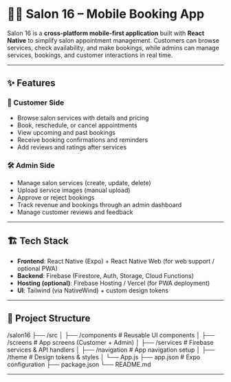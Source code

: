 # 💇‍♀️ Salon 16 – Mobile Booking App  

Salon 16 is a **cross-platform mobile-first application** built with **React Native** to simplify salon appointment management. Customers can browse services, check availability, and make bookings, while admins can manage services, bookings, and customer interactions in real time.  

---

## ✨ Features  

### 👩 Customer Side  
- Browse salon services with details and pricing  
- Book, reschedule, or cancel appointments  
- View upcoming and past bookings  
- Receive booking confirmations and reminders  
- Add reviews and ratings after services  

### 🛠️ Admin Side  
- Manage salon services (create, update, delete)  
- Upload service images (manual upload)  
- Approve or reject bookings  
- Track revenue and bookings through an admin dashboard  
- Manage customer reviews and feedback  

---

## 🏗️ Tech Stack  
- **Frontend**: React Native (Expo) + React Native Web (for web support / optional PWA)  
- **Backend**: Firebase (Firestore, Auth, Storage, Cloud Functions)  
- **Hosting (optional)**: Firebase Hosting / Vercel (for PWA deployment)  
- **UI**: Tailwind (via NativeWind) + custom design tokens  

---

## 📂 Project Structure  
/salon16
├── /src
│ ├── /components # Reusable UI components
│ ├── /screens # App screens (Customer + Admin)
│ ├── /services # Firebase services & API handlers
│ ├── /navigation # App navigation setup
│ ├── /theme # Design tokens & styles
│ └── App.js
├── app.json # Expo configuration
├── package.json
└── README.md

---

